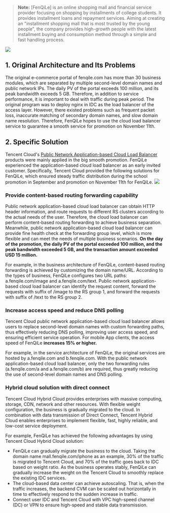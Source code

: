 >**Note:**
> [FenQiLe] is an online shopping mall and financial service provider focusing on shopping by installments of college students. It provides installment loans and repayment services. Aiming at creating an "installment shopping mall that is most trusted by the young people", the company provides high-growth people with the latest installment buying and consumption method through a simple and fast handling process.

![](//mc.qcloudimg.com/static/img/5607fd04d0d9592131f8d72b759b5c75/image.png)

## 1. Original Architecture and Its Problems

The original e-commerce portal of fenqile.com has more than 30 business modules, which are separated by multiple second-level domain names and public network IPs. The daily PV of the portal exceeds 100 million, and its peak bandwidth exceeds 5 GB. Therefore, in addition to service performance, it is important to deal with traffic during peak period. The original program was to deploy nginx in IDC as the load balancer of the access layer. However, there existed problems such as frequent packet loss, inaccurate matching of secondary domain names, and slow domain name resolution. Therefore, FenQiLe hopes to use the cloud load balancer service to guarantee a smooth service for promotion on November 11th.

## 2. Specific Solution

Tencent Cloud's [Public Network Application-based Cloud Load Balancer](https://intl.cloud.tencent.com/product/clb) products were mainly applied in the big smooth promotion. FenQiLe experienced the application-based cloud load balancer as an early invited customer. Specifically, Tencent Cloud provided the following solutions for FenQiLe, which ensured steady traffic distribution during the school promotion in September and promotion on November 11th for FenQiLe.
![](//mc.qcloudimg.com/static/img/a2239aeb6f3373b779ba1b5b19d617d5/image.png)

### 	Provide content-based routing forwarding capability

Public network application-based cloud load balancer can obtain HTTP header information, and route requests to different RS clusters according to the actual needs of the user. Therefore, the cloud load balancer can perform content-based routing forwarding to achieve business separation. Meanwhile, public network application-based cloud load balancer can provide fine health check at the forwarding group level, which is more flexible and can meet the needs of multiple business scenarios. **On the day of the promotion, the daily PV of the portal exceeded 100 million, and the peak bandwidth exceeded 5 GB, and the transaction amount exceeded USD 15 million.**

For example, in the business architecture of FenQiLe, content-based routing forwarding is achieved by customizing the domain name/URL. According to the types of business, FenQiLe configures two URL paths: a.fenqile.com/image and a.fenqile.com/text. Public network application-based cloud load balancer can identify the request content, forward the requests with suffix of /image to the RS group 1, and forward the requests with suffix of /text to the RS group 2.

### 	Increase access speed and reduce DNS polling

Tencent Cloud public network application-based cloud load balancer allows users to replace second-level domain names with custom forwarding paths, thus effectively reducing DNS polling, improving user access speed, and ensuring efficient service operation. For mobile App clients, the access speed of FenQiLe **increases 15% or higher.**

For example, in the service architecture of FenQiLe, the original services are hosted by a.fenqile.com and b.fenqile.com. With the public network application-based cloud load balancer, only the two forwarding rules (a.fenqile.com/a and a.fenqile.com/b) are required, thus greatly reducing the use of second-level domain names and DNS polling.

### 	Hybrid cloud solution with direct connect

Tencent Cloud Hybrid Cloud provides enterprises with massive computing, storage, CDN, network and other resources. With flexible weight configuration, the business is gradually migrated to the cloud. In combination with data transmission of Direct Connect, Tencent Hybrid Cloud enables enterprises to implement flexible, fast, highly reliable, and low-cost service deployment.

For example, FenQiLe has achieved the following advantages by using Tencent Cloud Hybrid Cloud solution:
- FenQiLe can gradually migrate the business to the cloud. Taking the domain name mall.fenqile.com/iphone as an example, 30% of the traffic is migrated to Tencent Cloud, and 70% of the traffic goes back to IDC based on weight ratio. As the business operates stably, FenQiLe can gradually increase the weight on the Tencent Cloud to smoothly replace the existing IDC services.
- The cloud-based data center can achieve autoscaling. That is, when the traffic increases, the backend CVM can be scaled out horizontally in time to effectively respond to the sudden increase in traffic.
- Connect user IDC and Tencent Cloud with VPC high-speed channel (DC) or VPN to ensure high-speed and stable data transmission.
